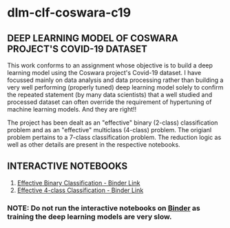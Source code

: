 <h1>dlm-clf-coswara-c19</h1>

<h2>DEEP LEARNING MODEL OF COSWARA PROJECT'S COVID-19 DATASET</h2>
<p>
  This work conforms to an assignment whose objective is to build a deep learning model using the Coswara project's Covid-19 dataset. I have focussed mainly on data analysis and data processing rather than building a very well performing (properly tuned) deep learning model solely to confirm the repeated statement (by many data scientists) that a well studied and processed dataset can often override the requirement of hypertuning of machine learning models. And they are right!!
</p>
<p>
  The project has been dealt as an "effective" binary (2-class) classification problem and as an "effective" multiclass (4-class) problem. The origianl problem pertains to a 7-class classification problem. The reduction logic as well as other details are present in the respective notebooks.
</p>

<h2>INTERACTIVE NOTEBOOKS</h2>

  1. [Effective Binary Classification - Binder Link](https://mybinder.org/v2/gh/Tirthankar-Dutta-2016/dlm-clf-coswara-c19/7298394b4fd9d3f67fe96430e0f22d9c7e3053f6)
  2. [Effective 4-class Classification - Binder Link]()

### NOTE: Do not run the interactive notebooks on [Binder](https://mybinder.org) as training the deep learning models are very slow.
